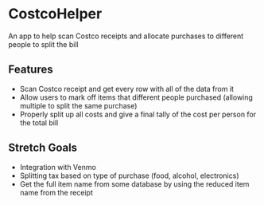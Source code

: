 # CostcoHelper
An app to help scan Costco receipts and allocate purchases to different people to split the bill

## Features
* Scan Costco receipt and get every row with all of the data from it
* Allow users to mark off items that different people purchased (allowing multiple to split the same purchase)
* Properly split up all costs and give a final tally of the cost per person for the total bill

## Stretch Goals
* Integration with Venmo
* Splitting tax based on type of purchase (food, alcohol, electronics)
* Get the full item name from some database by using the reduced item name from the receipt
